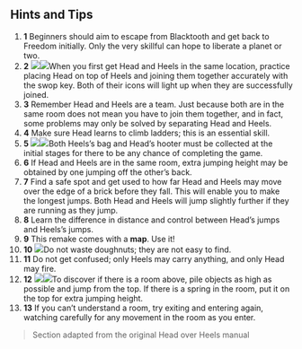 ## Hints and Tips

1. **1** Beginners should aim to escape from Blacktooth and get back to Freedom initially. Only the very skillful can hope to liberate a planet or two.
2. **2** ![](texture-animated-head_idle_towards?float-right&relative&z-topSprite)![](texture-heels_walking_towards_2&float-right&clear-right&relative&bottom-bottomStackPullup)When you first get Head and Heels in the same location, practice placing Head on top of Heels and joining them together accurately with the swop key. Both of their icons will light up when they are successfully joined.
3. **3** Remember Head and Heels are a team. Just because both are in the same room does not mean you have to join them together, and in fact, some problems may only be solved by separating Head and Heels.
4. **4** Make sure Head learns to climb ladders; this is an essential skill.
5. **5** ![](texture-bag?float-right)![](texture-hooter?float-right)Both Heels’s bag and Head’s hooter must be collected at the initial stages for there to be any chance of completing the game.
6. **6** If Head and Heels are in the same room, extra jumping height may be obtained by one jumping off the other’s back.
7. **7** Find a safe spot and get used to how far Head and Heels may move over the edge of a brick before they fall. This will enable you to make the longest jumps. Both Head and Heels will jump slightly further if they are running as they jump.
8. **8** Learn the difference in distance and control between Head’s jumps and Heels’s jumps.
9. **9** This remake comes with a **map**. Use it!
10. **10** ![](texture-doughnuts?float-right)Do not waste doughnuts; they are not easy to find.
11. **11** Do not get confused; only Heels may carry anything, and only Head may fire.
12. **12** ![](texture-spring_released?float-right&relative&z-topSprite)![](texture-cube?float-right&clear-right&relative&bottom-bottomStackPullup)To discover if there is a room above, pile objects as high as possible and jump from the top. If there is a spring in the room, put it on the top for extra jumping height.
13. **13** If you can’t understand a room, try exiting and entering again, watching carefully for any movement in the room as you enter.

> Section adapted from the original Head over Heels manual